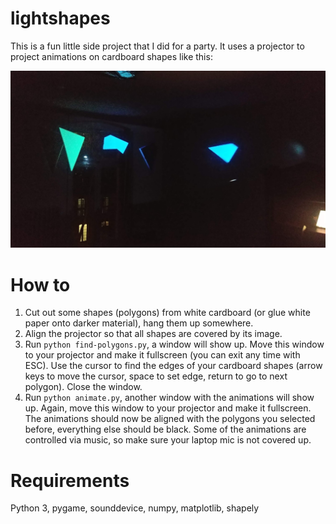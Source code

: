 # lightshapes
This is a fun little side project that I did for a party. It uses a projector to project animations on cardboard shapes like this:

![](images/demo.jpg)


# How to

1. Cut out some shapes (polygons) from white cardboard (or glue white paper onto darker material), hang them up somewhere.
2. Align the projector so that all shapes are covered by its image.
3. Run `python find-polygons.py`, a window will show up. Move this window to your projector and make it fullscreen (you can exit any time with ESC). Use the cursor to find the edges of your cardboard shapes (arrow keys to move the cursor, space to set edge, return to go to next polygon). Close the window.
4. Run `python animate.py`, another window with the animations will show up. Again, move this window to your projector and make it fullscreen. The animations should now be aligned with the polygons you selected before, everything else should be black. Some of the animations are controlled via music, so make sure your laptop mic is not covered up.


# Requirements

Python 3, pygame, sounddevice, numpy, matplotlib, shapely
